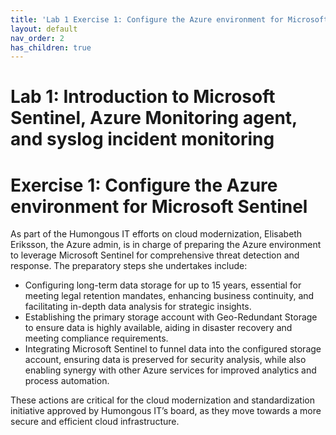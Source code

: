 ```yaml
---
title: 'Lab 1 Exercise 1: Configure the Azure environment for Microsoft Sentinel'
layout: default
nav_order: 2
has_children: true
---
```


# Lab 1: Introduction to Microsoft Sentinel, Azure Monitoring agent, and syslog incident monitoring

# Exercise 1: Configure the Azure environment for Microsoft Sentinel

As part of the Humongous IT efforts on cloud modernization, Elisabeth Eriksson, the Azure admin, is in charge of preparing the Azure environment to leverage Microsoft Sentinel for comprehensive threat detection and response. The preparatory steps she undertakes include:

- Configuring long-term data storage for up to 15 years, essential for meeting legal retention mandates, enhancing business continuity, and facilitating in-depth data analysis for strategic insights.
- Establishing the primary storage account with Geo-Redundant Storage to ensure data is highly available, aiding in disaster recovery and meeting compliance requirements.
- Integrating Microsoft Sentinel to funnel data into the configured storage account, ensuring data is preserved for security analysis, while also enabling synergy with other Azure services for improved analytics and process automation.

These actions are critical for the cloud modernization and standardization initiative approved by Humongous IT’s board, as they move towards a more secure and efficient cloud infrastructure.

<!-- The following tasks will help guide you through these activities. -->
